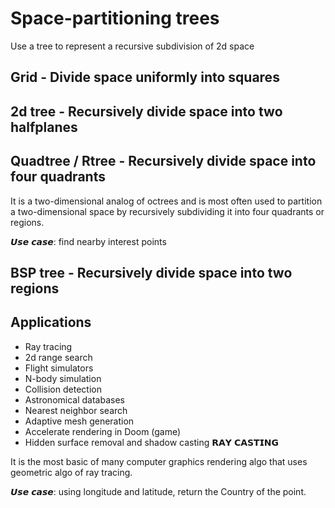 # Space-partitioning trees

Use a tree to represent a recursive subdivision of 2d space

## Grid - Divide space uniformly into squares

## 2d tree - Recursively divide space into two halfplanes

## Quadtree / Rtree - Recursively divide space into four quadrants

It is a two-dimensional analog of octrees and is most often used to partition a two-dimensional space by recursively subdividing it into four quadrants or regions.

𝙐𝙨𝙚 𝙘𝙖𝙨𝙚: find nearby interest points

## BSP tree - Recursively divide space into two regions

## Applications

- Ray tracing
- 2d range search
- Flight simulators
- N-body simulation
- Collision detection
- Astronomical databases
- Nearest neighbor search
- Adaptive mesh generation
- Accelerate rendering in Doom (game)
- Hidden surface removal and shadow casting
𝗥𝗔𝗬 𝗖𝗔𝗦𝗧𝗜𝗡𝗚

It is the most basic of many computer graphics rendering algo that uses geometric algo of ray tracing.

𝙐𝙨𝙚 𝙘𝙖𝙨𝙚: using longitude and latitude, return the Country of the point.
